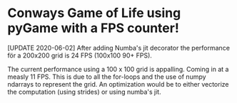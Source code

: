 # Conways Game of Life using pyGame with a FPS counter!

[UPDATE 2020-06-02]
After adding Numba's jit decorator the performance för a 200x200 grid is 24 FPS (100x100 90+ FPS).

The current performance using a 100 x 100 grid is appalling. Coming in at a measly 11 FPS. This is due to all the for-loops and the use of numpy ndarrays to represent the grid.
An optimization would be to either vectorize the computation (using strides) or using numba's jit.

